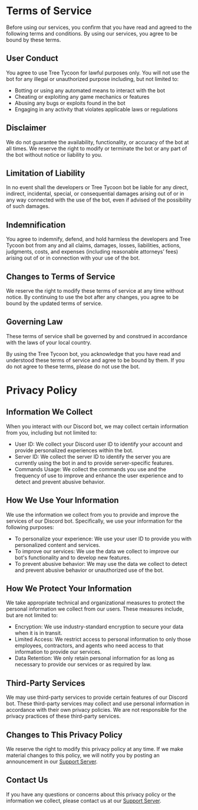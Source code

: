 <h1>Terms of Service</h1>
<p>Before using our services, you confirm that you have read and agreed to the following terms and conditions. By using
    our services, you agree to be bound by these terms.</p>
<h2>User Conduct</h2>
<p>You agree to use Tree Tycoon for lawful purposes only. You will not use the bot for any illegal or unauthorized
    purpose including, but not limited to:</p>
<ul>
    <li>Botting or using any automated means to interact with the bot</li>
    <li>Cheating or exploiting any game mechanics or features</li>
    <li>Abusing any bugs or exploits found in the bot</li>
    <li>Engaging in any activity that violates applicable laws or regulations</li>
</ul>
<h2>Disclaimer</h2>
<p>We do not guarantee the availability, functionality, or accuracy of the bot at all times. We reserve the right to
    modify or terminate the bot or any part of the bot without notice or liability to you.</p>
<h2>Limitation of Liability</h2>
<p>In no event shall the developers or Tree Tycoon bot be liable for any direct, indirect, incidental, special, or
    consequential damages arising out of or in any way connected with the use of the bot, even if advised of the
    possibility of such damages.</p>
<h2>Indemnification</h2>
<p>You agree to indemnify, defend, and hold harmless the developers and Tree Tycoon bot from any and all claims,
    damages, losses, liabilities, actions, judgments, costs, and expenses (including reasonable attorneys’ fees)
    arising out of or in connection with your use of the bot.</p>
<h2>Changes to Terms of Service</h2>
<p>We reserve the right to modify these terms of service at any time without notice. By continuing to use the bot
    after any changes, you agree to be bound by the updated terms of service.</p>
<h2>Governing Law</h2>
<p>These terms of service shall be governed by and construed in accordance with the laws of your local country.</p>
<p>By using the Tree Tycoon bot, you acknowledge that you have read and understood these terms of service and agree
    to be bound by them. If you do not agree to these terms, please do not use the bot.</p>

<h1>Privacy Policy</h1>
<h2>Information We Collect</h2>
<p>When you interact with our Discord bot, we may collect certain information from you, including but not limited to:
</p>
<ul>
    <li>User ID: We collect your Discord user ID to identify your account and provide personalized experiences within
        the bot.</li>
    <li>Server ID: We collect the server ID to identify the server you are currently using the bot in and to provide
        server-specific features.</li>
    <li>Commands Usage: We collect the commands you use and the frequency of use to improve and enhance the user
        experience and to detect and prevent abusive behavior.</li>
</ul>
<h2>How We Use Your Information</h2>
<p>We use the information we collect from you to provide and improve the services of our Discord bot. Specifically, we
    use your information for the following purposes:</p>
<ul>
    <li>To personalize your experience: We use your user ID to provide you with personalized content and services.</li>
    <li>To improve our services: We use the data we collect to improve our bot's functionality and to develop new
        features.</li>
    <li>To prevent abusive behavior: We may use the data we collect to detect and prevent abusive behavior or
        unauthorized use of the bot.</li>
</ul>
<h2>How We Protect Your Information</h2>
<p>We take appropriate technical and organizational measures to protect the personal information we collect from our
    users. These measures include, but are not limited to:</p>
<ul>
    <li>Encryption: We use industry-standard encryption to secure your data when it is in transit.</li>
    <li>Limited Access: We restrict access to personal information to only those employees, contractors, and agents who
        need access to that information to provide our services.</li>
    <li>Data Retention: We only retain personal information for as long as necessary to provide our services or as
        required by law.</li>
</ul>
<h2>Third-Party Services</h2>
<p>We may use third-party services to provide certain features of our Discord bot. These third-party services may
    collect and use personal information in accordance with their own privacy policies. We are not responsible for the
    privacy practices of these third-party services.</p>
<h2>Changes to This Privacy Policy</h2>
<p>We reserve the right to modify this privacy policy at any time. If we make material changes to this policy, we will
    notify you by posting an announcement in our <a href="https://discord.gg/abGjS8UbME">Support Server</a>.</p>
<h2>Contact Us</h2>
<p>If you have any questions or concerns about this privacy policy or the information we collect, please contact us at
    our <a href="https://discord.gg/abGjS8UbME">Support Server</a>.</p>
